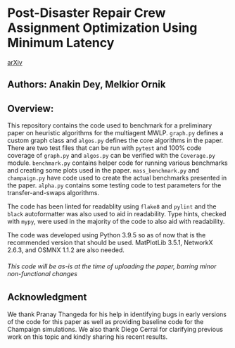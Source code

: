 # Post-Disaster Repair Crew Assignment Optimization Using Minimum Latency
[arXiv](https://arxiv.org/abs/2206.00597)

## Authors: Anakin Dey, Melkior Ornik

## Overview:
This repository contains the code used to benchmark for a preliminary paper on heuristic algorithms for the multiagent MWLP. `graph.py` defines a custom graph class and `algos.py` defines the core algorithms in the paper. There are two test files that can be run with `pytest` and 100% code coverage of `graph.py` and `algos.py` can be verified with the `Coverage.py` module. `benchmark.py` contains helper code for running various benchmarks and creating some plots used in the paper. `mass_benchmark.py` and `champaign.py` have code used to create the actual benchmarks presented in the paper. `alpha.py` contains some testing code to test parameters for the transfer-and-swaps algorithms.

The code has been linted for readablity using `flake8` and `pylint` and the `black` autoformatter was also used to aid in readability. Type hints, checked with `mypy`, were used in the majority of the code to also aid with readability.

The code was developed using Python 3.9.5 so as of now that is the recommended version that should be used. MatPlotLib 3.5.1, NetworkX 2.6.3, and OSMNX 1.1.2 are also needed.

###### This code will be as-is at the time of uploading the paper, barring minor non-functional changes

## Acknowledgment

We thank Pranay Thangeda for his help in identifying bugs in early versions of the code for this paper as well as providing baseline code for the Champaign simulations. We also thank Diego Cerrai for clarifying previous work on this topic and kindly sharing his recent results.
